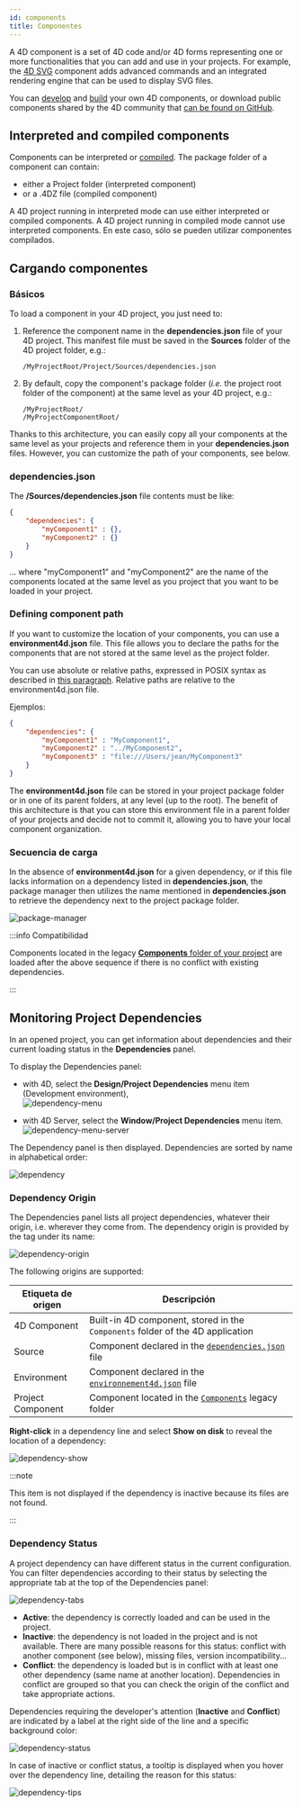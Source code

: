 ```yaml
---
id: components
title: Componentes
---
```


A 4D component is a set of 4D code and/or 4D forms representing one or more functionalities that you can add and use in your projects. For example, the [4D SVG](https://github.com/4d/4D-SVG) component adds advanced commands and an integrated rendering engine that can be used to display SVG files.

You can [develop](../Extensions/develop-components.md) and [build](../Desktop/building.md) your own 4D components, or download public components shared by the 4D community that [can be found on GitHub](https://github.com/search?q=4d-component\&type=Repositories).

## Interpreted and compiled components

Components can be interpreted or [compiled](../Desktop/building.md). The package folder of a component can contain:

- either a Project folder (interpreted component)
- or a .4DZ file (compiled component)

A 4D project running in interpreted mode can use either interpreted or compiled components. A 4D project running in compiled mode cannot use interpreted components. En este caso, sólo se pueden utilizar componentes compilados.

## Cargando componentes

### Básicos

To load a component in your 4D project, you just need to:

1. Reference the component name in the **dependencies.json** file of your 4D project. This manifest file must be saved in the **Sources** folder of the 4D project folder, e.g.:
   ```
   /MyProjectRoot/Project/Sources/dependencies.json
   ```
2. By default, copy the component's package folder (_i.e._ the project root folder of the component) at the same level as your 4D project, e.g.:
   ```
   /MyProjectRoot/
   /MyProjectComponentRoot/
   ```

Thanks to this architecture, you can easily copy all your components at the same level as your projects and reference them in your **dependencies.json** files. However, you can customize the path of your components, see below.

### dependencies.json

The **/Sources/dependencies.json** file contents must be like:

```json
{
	"dependencies": {
		"myComponent1" : {},
		"myComponent2" : {}
	}
}
```

... where "myComponent1" and "myComponent2" are the name of the components located at the same level as you project that you want to be loaded in your project.

### Defining component path

If you want to customize the location of your components, you can use a **environment4d.json** file. This file allows you to declare the paths for the components that are not stored at the same level as the project folder.

You can use absolute or relative paths, expressed in POSIX syntax as described in [this paragraph](../Concepts/paths#posix-syntax). Relative paths are relative to the environment4d.json file.

Ejemplos:

```json
{
	"dependencies": {
		"myComponent1" : "MyComponent1",
		"myComponent2" : "../MyComponent2",
        "myComponent3" : "file:///Users/jean/MyComponent3"
    }
}
```

The **environment4d.json** file can be stored in your project package folder or in one of its parent folders, at any level (up to the root). The benefit of this architecture is that you can store this environment file in a parent folder of your projects and decide not to commit it, allowing you to have your local component organization.

### Secuencia de carga

In the absence of **environment4d.json** for a given dependency, or if this file lacks information on a dependency listed in **dependencies.json**, the package manager then utilizes the name mentioned in **dependencies.json** to retrieve the dependency next to the project package folder.

![package-manager](../assets/en/Project/package-manager.png)

:::info Compatibilidad

Components located in the legacy [**Components** folder of your project](architecture.md#components) are loaded after the above sequence if there is no conflict with existing dependencies.

:::

## Monitoring Project Dependencies

In an opened project, you can get information about dependencies and their current loading status in the **Dependencies** panel.

To display the Dependencies panel:

- with 4D, select the **Design/Project Dependencies** menu item (Development environment),<br/>
  ![dependency-menu](../assets/en/Project/dependency-menu.png)

- with 4D Server, select the **Window/Project Dependencies** menu item.<br/>
  ![dependency-menu-server](../assets/en/Project/dependency-menu-server.png)

The Dependency panel is then displayed. Dependencies are sorted by name in alphabetical order:

![dependency](../assets/en/Project/dependency.png)

### Dependency Origin

The Dependencies panel lists all project dependencies, whatever their origin, i.e. wherever they come from. The dependency origin is provided by the tag under its name:

![dependency-origin](../assets/en/Project/dependency-origin.png)

The following origins are supported:

| Etiqueta de origen | Descripción                                                                       |
| ------------------ | --------------------------------------------------------------------------------- |
| 4D Component       | Built-in 4D component, stored in the `Components` folder of the 4D application    |
| Source             | Component declared in the [`dependencies.json`](#dependenciesjson) file           |
| Environment        | Component declared in the [`environnement4d.json`](#environment4djson) file       |
| Project Component  | Component located in the [`Components`](architecture.md#components) legacy folder |

**Right-click** in a dependency line and select **Show on disk** to reveal the location of a dependency:

![dependency-show](../assets/en/Project/dependency-show.png)

:::note

This item is not displayed if the dependency is inactive because its files are not found.

:::

### Dependency Status

A project dependency can have different status in the current configuration. You can filter dependencies according to their status by selecting the appropriate tab at the top of the Dependencies panel:

![dependency-tabs](../assets/en/Project/dependency-tabs.png)

- **Active**: the dependency is correctly loaded and can be used in the project.
- **Inactive**: the dependency is not loaded in the project and is not available. There are many possible reasons for this status: conflict with another component (see below), missing files, version incompatibility...
- **Conflict**: the dependency is loaded but is in conflict with at least one other dependency (same name at another location). Dependencies in conflict are grouped so that you can check the origin of the conflict and take appropriate actions.

Dependencies requiring the developer's attention (**Inactive** and **Conflict**) are indicated by a label at the right side of the line and a specific background color:

![dependency-status](../assets/en/Project/dependency-conflict2.png)

In case of inactive or conflict status, a tooltip is displayed when you hover over the dependency line, detailing the reason for this status:

![dependency-tips](../assets/en/Project/dependency-tip1.png)
